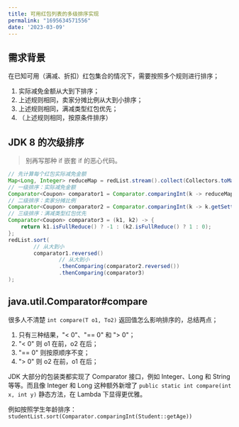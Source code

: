 ```yaml
---
title: 可用红包列表的多级排序实现
permalink: "1695634571556"
date: '2023-03-09'
---
```


## 需求背景

在已知可用（满减、折扣）红包集合的情况下，需要按照多个规则进行排序；

1. 实际减免金额从大到下排序；
2. 上述规则相同，卖家分摊比例从大到小排序；
3. 上述规则相同，满减类型红包优先；
4. （上述规则相同，按原条件排序）

## JDK 8 的次级排序

> 别再写那种 if 嵌套 if 的恶心代码。

```java
// 先计算每个红包实际减免金额
Map<Long, Integer> reduceMap = redList.stream().collect(Collectors.toMap(Coupon::getId, item -> getReducePrice(item, nowPrice)));
// 一级排序：实际减免金额
Comparator<Coupon> comparator1 = Comparator.comparingInt(k -> reduceMap.get(k.getId()));
// 二级排序：卖家分摊比例
Comparator<Coupon> comparator2 = Comparator.comparingInt(k -> k.getSettle().getSeller());
// 三级排序：满减类型红包优先
Comparator<Coupon> comparator3 = (k1, k2) -> {
    return k1.isFullReduce() ? -1 : (k2.isFullReduce() ? 1 : 0);
};
redList.sort(
        // 从大到小
        comparator1.reversed()
                // 从大到小
                .thenComparing(comparator2.reversed())
                .thenComparing(comparator3)
);
```

## java.util.Comparator#compare

很多人不清楚 `int compare(T o1, To2)` 返回值怎么影响排序的，总结两点；

1. 只有三种结果，"< 0"、"== 0" 和 "> 0"；
2. "< 0" 则 o1 在前，o2 在后；
3. "== 0" 则按原顺序不变；
4. "> 0" 则 o2 在前，o1 在后；

JDK 大部分的包装类都实现了 Comparator 接口，例如 Integer、Long 和 String 等等。而且像 Integer 和 Long 这种额外新增了 `public static int compare(int x, int y)` 静态方法，在 Lambda 下显得更优雅。

例如按照学生年龄排序：`studentList.sort(Comparator.comparingInt(Student::getAge))`
